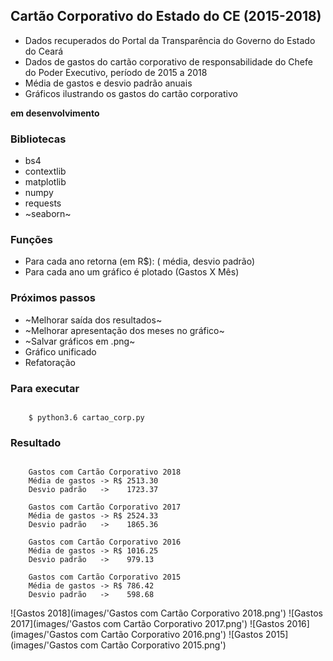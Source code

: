 ## Cartão Corporativo do Estado do CE (2015-2018)

* Dados recuperados do Portal da Transparência do Governo do Estado do Ceará
* Dados de gastos do cartão corporativo de responsabilidade do Chefe do Poder Executivo, período de 2015 a 2018
* Média de gastos e desvio padrão anuais
* Gráficos ilustrando os gastos do cartão corporativo

**em desenvolvimento**

### Bibliotecas

* bs4
* contextlib
* matplotlib
* numpy
* requests
* ~seaborn~

### Funções

* Para cada ano retorna (em R$): ( média, desvio padrão)
* Para cada ano um gráfico é plotado (Gastos X Mês)

### Próximos passos

* ~Melhorar saída dos resultados~
* ~Melhorar apresentação dos meses no gráfico~
* ~Salvar gráficos em .png~
* Gráfico unificado
* Refatoração

### Para executar

```

    $ python3.6 cartao_corp.py

```

### Resultado

```

	Gastos com Cartão Corporativo 2018
	Média de gastos -> R$ 2513.30
	Desvio padrão   ->    1723.37

	Gastos com Cartão Corporativo 2017
	Média de gastos -> R$ 2524.33
	Desvio padrão   ->    1865.36

	Gastos com Cartão Corporativo 2016
	Média de gastos -> R$ 1016.25
	Desvio padrão   ->    979.13

	Gastos com Cartão Corporativo 2015
	Média de gastos -> R$ 786.42
	Desvio padrão   ->    598.68

```
![Gastos 2018](images/'Gastos com Cartão Corporativo 2018.png')
![Gastos 2017](images/'Gastos com Cartão Corporativo 2017.png')
![Gastos 2016](images/'Gastos com Cartão Corporativo 2016.png')
![Gastos 2015](images/'Gastos com Cartão Corporativo 2015.png')
